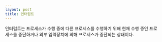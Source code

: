 ```yaml
---
layout: post
title: 인터럽트
---
```


인터럽트는 프로세스가 수행 중에 다른 프로세스를 수행하기 위해 현재 수행 중인 프로세스를 중단하거나 외부 입력장치에 의해 프로세스가 중단되는 상태이다.
